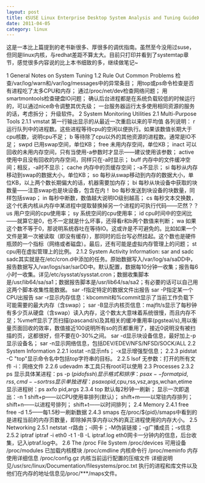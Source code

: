 ```yaml
---
layout: post
title: 《SUSE Linux Enterprise Desktop System Analysis and Tuning Guide》读书笔记
date: 2011-04-05
category: linux
---
```


这是一本比上篇提到的老书新很多、厚很多的调优指南。虽然至今没用过suse，但同是linux内核，与redhat差距不算太大。目前只打印并看到了systemtap章节，感觉很多内容说的比上本书细致的多，继续做笔记~
<!--more-->
1 General Notes on System Tuning
1.2 Rule Out Common Problems
检查/var/log/warn和/var/log/messages中的异常条目；
用top或ps命令检查是否有进程吃了太多CPU和内存；
通过/proc/net/dev检查网络问题；
用smartmontools检查硬盘IO问题；
确认后台进程都是在系统负载较低的时候运行的，可以通过nice命令调整其优先级；
一台服务器运行太多使用相同资源的服务的话，考虑拆分；
升级软件。
2 System Monitoring Utilities
2.1 Multi-Purpose Tools
2.1.1 vmstat
第一行输出显示的从最近一次重启以来的平均值
各列说明：
r 运行队列中的进程数。这些进程等待cpu的空闲以便执行。如果该数值长期大于cpu核数，说明cpu不足；
b 等待除了cpu以外的其他资源的进程数。通常是IO不足；
swpd 已用swap空间，单位KB；
free 未用内存空间，单位KB；
inact 可以回收的未用内存空间，只有当使用-a参数时才显示——建议使用该参数；
active 使用中且没有回收的内存空间，同样只在-a时显示；
buff 内存中的文件缓冲空间；相反，-a时不显示；
cache 内存中的页缓存空间；-a不显示；
si 每秒从内存移动到swap的数据大小，单位KB；
so 每秒从swap移动到内存的数据大小，单位KB，以上两个数长期偏大的话，机器需要加内存；
bi 每秒从块设备中获取的块数量——注意swap也是块设备，包含在内！
bo 每秒发送到块设备的块数量，同样包括swap；
in 每秒中断数，数值越大说明IO级别越高；
cs 每秒文本交换数，这个代表内核从内存中某进程中提取替换掉另一个进程的可执行代码——茫然？？
us 用户空间的cpu使用率；
sy 系统空间的cpu使用率；
id cpu时间中的空闲比——就算它是0，也不一定就是什么坏事，还得看r和b两个数值来判断；
wa 如果这个数不等于0，那说明系统吞吐在等待IO。这或许是不可避免的。比如如果一个文件是第一次被读取（即没有缓存），那同时的后台写必然挂起。这个数也是硬件瓶颈的一个指标（网络或者磁盘）。最后，还有可能是虚拟内存管理上的问题；
st cpu用在虚拟管理上的比例。
2.1.2 System Activity Information: sar and sadc
sadc其实就是在/etc/cron.d中添加的任务。原始数据写入/var/log/sa/saDD中，报告数据写入/var/logs/sar/sarDD中。默认配置，数据每10分钟一收集；报告每6小时一收集。详见/etc/sysstat/sysstat.cron；数据收集脚本是/usr/lib64/sa/sa1；数据报告脚本是/usr/lib64/sa/sa2；有必要的话可以自己用这两个脚本收集性能数据。
sar -f指定特定的数据文件出报告
sar -P指定某一个CPU出报告
sar -r显示内存信息：kbcommit和%commit显示了当前工作负载下可能需要的最大内存（含swap）；
sar -B显示内核页信息：majflt/s显示了每秒钟有多少页从硬盘（含swap）读入内存，这个数太大意味着系统很慢，而且内存不足；%vmeff显示了页扫描(pascand/s)及其相关的缓冲重用率(pgsteal/s),用以衡量页面回收的效率，数值接近100说明所有so的页都重用了，接近0说明没有被扫描的页，这都很好，但不要在0-30%之间。
sar -d显示块设备信息，最好加上-p显示设备名；
sar -n显示网络信息，包括DEV/EDEV/NFS/NFSD/SOCK/ALL
2.2 System Information
2.2.1 iostat
-n显示nfs；
-x显示增强型信息；
2.2.3 pidstat
-C "top"显示命令名中包括top字符串的目标。
2.2.5 lsof
无参数：打开的所有文件
-i：网络文件
2.2.6 udevadm
本工具只有root可以使用
2.3 Processes
2.3.2 ps
显示具体某进程：ps -p $(pidof ssh)
显示格式和排序：ps ax --format pid,rss,cmd --sort rss
显示单独进程：ps axo pid,$cpu,rss,vsz,args,wchan,etime
显示进程树：ps axfo pid,args
2.3.4 top
默认每2秒钟一刷新；
显示一次即退出：-n 1
shift+p——以CPU使用率排列(默认)；
shift+m——以常驻内存排列；
shift+n——以进程号排列；
shift+t——以时间排列；
2.4 Memory
2.4.1 free
free -d 1.5——每1.5秒一刷新数据
2.4.3 smaps
在/proc/${pid}/smaps中看到的是进程当前的内存页数量，即除掉共享内存以外的真正进程使用的内存大小。
2.5 Networking
2.5.1 netstat
-r路由；-i网卡；-M伪装链接；-g广播成员；-s信息
2.5.2 iptraf
iptraf -i eth0 -t 1 -B -L iptraf.log
eth0网卡一分钟内的信息，后台收集，记入iptraf.log中。
2.6 The /proc File System
/proc/devices 可用设备
/proc/modules 已加载内核模块
/proc/cmdline 内核命令行
/proc/meminfo 内存使用详细信息
/proc/config.gz 内核当前运行配置的压缩文件
详细说明见/usr/src/linux/Documentation/filesystems/proc.txt
执行的进程和库文件以及他们在内存的地址信息见/proc/***/maps文件。

